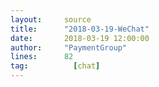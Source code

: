 ```yaml
---
layout:     source 
title:      "2018-03-19-WeChat"
date:       2018-03-19 12:00:00
author:     "PaymentGroup"
lines:      82 
tag:		  [chat]
---
```

